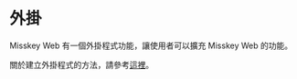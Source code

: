 # 外掛

Misskey Web 有一個外掛程式功能，讓使用者可以擴充 Misskey Web 的功能。

關於建立外掛程式的方法，請參考[這裡](../../for-developers/plugin/create-plugin)。
